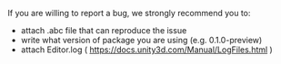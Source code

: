 If you are willing to report a bug, we strongly recommend you to:
- attach .abc file that can reproduce the issue
- write what version of package you are using (e.g. 0.1.0-preview)
- attach Editor.log ( https://docs.unity3d.com/Manual/LogFiles.html )